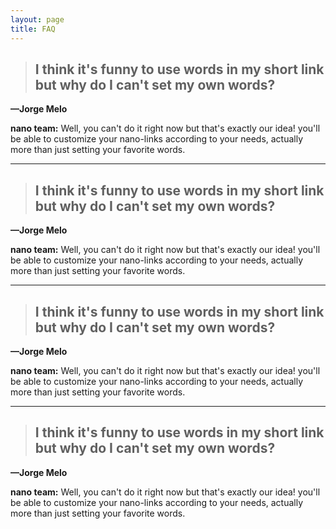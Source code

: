 ```yaml
---
layout: page
title: FAQ
---
```


> ## I think it's funny to use words in my short link but why do I can't set my own words?
**—Jorge Melo**

**nano team:**
Well, you can't do it right now but that's exactly our idea! you'll be able to customize your nano-links according to your needs, actually more than just setting your favorite words.

----
> ## I think it's funny to use words in my short link but why do I can't set my own words?
**—Jorge Melo**

**nano team:**
Well, you can't do it right now but that's exactly our idea! you'll be able to customize your nano-links according to your needs, actually more than just setting your favorite words.

----
> ## I think it's funny to use words in my short link but why do I can't set my own words?
**—Jorge Melo**

**nano team:**
Well, you can't do it right now but that's exactly our idea! you'll be able to customize your nano-links according to your needs, actually more than just setting your favorite words.

----
> ## I think it's funny to use words in my short link but why do I can't set my own words?
**—Jorge Melo**

**nano team:**
Well, you can't do it right now but that's exactly our idea! you'll be able to customize your nano-links according to your needs, actually more than just setting your favorite words.